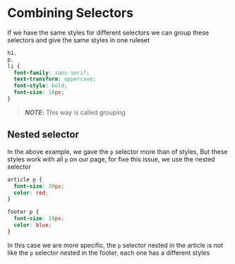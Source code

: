 # Combining Selectors

If we have the same styles for different selectors we can group these selectors and give the same styles in one ruleset

```css
h1,
p,
li {
  font-family: sans-serif;
  text-transform: uppercase;
  font-style: bold;
  font-size: 18px;
}
```

> **_NOTE_:** This way is called grouping

## Nested selector

In the above example, we gave the `p` selector more than of styles, But these styles work with all `p` on our page, for fixe this issue, we use the nested selector

```css
article p {
  font-size: 30px;
  color: red;
}

footer p {
  font-size: 18px;
  color: blue;
}
```

In this case we are more specific, the `p` selector nested in the article is not like the `p` selector nested in the footer, each one has a different styles
